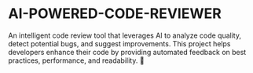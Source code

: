 # AI-POWERED-CODE-REVIEWER
An intelligent code review tool that leverages AI to analyze code quality, detect potential bugs, and suggest improvements. This project helps developers enhance their code by providing automated feedback on best practices, performance, and readability. 🚀

